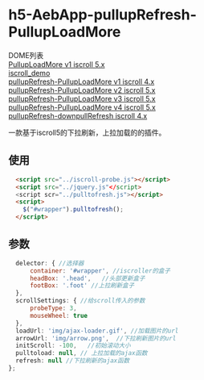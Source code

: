 # h5-AebApp-pullupRefresh-PullupLoadMore


DOME列表
<br />
[PullupLoadMore v1 iscroll 5.x](https://github.com/shenbao/h5-WebApp-pulltoRefresh-PullupLoadMore/tree/master/PullupLoadMore%20v1%20iscroll%205.x)
<br />
[iscroll_demo](https://github.com/shenbao/h5-WebApp-pulltoRefresh-PullupLoadMore/tree/master/iscroll_demo)
<br />
[pullupRefresh-PullupLoadMore v1 iscroll 4.x](https://github.com/shenbao/h5-WebApp-pulltoRefresh-PullupLoadMore/tree/master/pullupRefresh-PullupLoadMore%20v1%20iscroll%204.x)
<br />
[pullupRefresh-PullupLoadMore v2 iscroll 5.x](https://github.com/shenbao/h5-WebApp-pulltoRefresh-PullupLoadMore/tree/master/pullupRefresh-PullupLoadMore%20v2%20iscroll%205.x)
<br />
[pullupRefresh-PullupLoadMore v3 iscroll 5.x](https://github.com/shenbao/h5-WebApp-pulltoRefresh-PullupLoadMore/tree/master/pullupRefresh-PullupLoadMore%20v3%20iscroll%205.x)
<br />
[pullupRefresh-PullupLoadMore v4 iscroll 5.x](https://github.com/shenbao/h5-WebApp-pulltoRefresh-PullupLoadMore/tree/master/pullupRefresh-PullupLoadMore%20v4%20iscroll%205.x)
<br />
[pullupRefresh-downpullRefresh iscroll 4.x](https://github.com/shenbao/h5-WebApp-pulltoRefresh-PullupLoadMore/tree/master/pullupRefresh-downpullRefresh%20%20iscroll%204.x)
<br />


一款基于iscroll5的下拉刷新，上拉加载的的插件。

## 使用

```html
  <script src="../iscroll-probe.js"></script>
  <script src="../jquery.js"</script>
  <script scr="../pulltofresh.js"></script>
  <script>
    $("#wrapper").pulltofresh();
  </script>
```

## 参数

```js
  delector: { //选择器
      container: '#wrapper', //iscroller的盒子
      headBox: '.head',   //头部更新盒子
      footBox: '.foot' //上拉刷新盒子
  },
  scrollSettings: { //给scroll传入的参数
      probeType: 3,
      mouseWheel: true
  },
  loadUrl: 'img/ajax-loader.gif', //加载图片的url
  arrowUrl: 'img/arrow.png',  //下拉刷新图片的url
  initScroll: -100,   //初始滚动大小
  pulltoload: null, // 上拉加载的ajax函数
  refresh: null //下拉刷新的ajax函数
};
```


